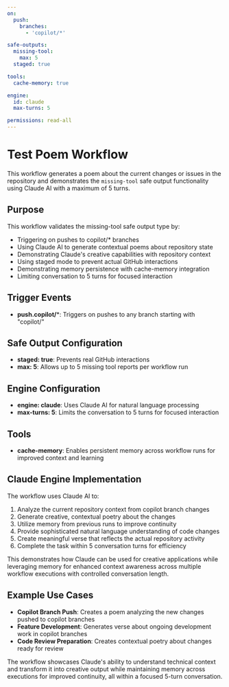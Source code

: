 ```yaml
---
on:
  push:
    branches:
      - 'copilot/*'

safe-outputs:
  missing-tool:
    max: 5
  staged: true

tools:
  cache-memory: true

engine:
  id: claude
  max-turns: 5

permissions: read-all
---
```


# Test Poem Workflow

This workflow generates a poem about the current changes or issues in the repository and demonstrates the `missing-tool` safe output functionality using Claude AI with a maximum of 5 turns.

## Purpose

This workflow validates the missing-tool safe output type by:
- Triggering on pushes to copilot/* branches
- Using Claude AI to generate contextual poems about repository state
- Demonstrating Claude's creative capabilities with repository context
- Using staged mode to prevent actual GitHub interactions
- Demonstrating memory persistence with cache-memory integration
- Limiting conversation to 5 turns for focused interaction

## Trigger Events

- **push.copilot/***: Triggers on pushes to any branch starting with "copilot/"

## Safe Output Configuration

- **staged: true**: Prevents real GitHub interactions
- **max: 5**: Allows up to 5 missing tool reports per workflow run

## Engine Configuration

- **engine: claude**: Uses Claude AI for natural language processing
- **max-turns: 5**: Limits the conversation to 5 turns for focused interaction

## Tools

- **cache-memory**: Enables persistent memory across workflow runs for improved context and learning

## Claude Engine Implementation

The workflow uses Claude AI to:
1. Analyze the current repository context from copilot branch changes
2. Generate creative, contextual poetry about the changes
3. Utilize memory from previous runs to improve continuity
4. Provide sophisticated natural language understanding of code changes
5. Create meaningful verse that reflects the actual repository activity
6. Complete the task within 5 conversation turns for efficiency

This demonstrates how Claude can be used for creative applications while leveraging memory for enhanced context awareness across multiple workflow executions with controlled conversation length.

## Example Use Cases

- **Copilot Branch Push**: Creates a poem analyzing the new changes pushed to copilot branches
- **Feature Development**: Generates verse about ongoing development work in copilot branches
- **Code Review Preparation**: Creates contextual poetry about changes ready for review

The workflow showcases Claude's ability to understand technical context and transform it into creative output while maintaining memory across executions for improved continuity, all within a focused 5-turn conversation.